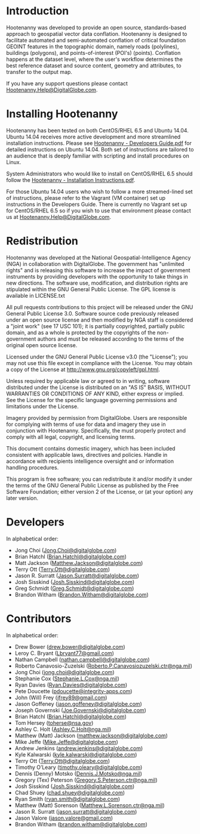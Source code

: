 # Introduction

Hootenanny was developed to provide an open source, standards-based approach to geospatial vector data conflation. Hootenanny is designed to facilitate automated and semi-automated conflation of critical foundation GEOINT features in the topographic domain, namely roads (polylines), buildings (polygons), and points-of-interest (POI's) (points). Conflation happens at the dataset level, where the user's workflow determines the best reference dataset and source content, geometry and attributes, to transfer to the output map.

If you have any support questions please contact Hootenanny.Help@DigitalGlobe.com.

# Installing Hootenanny 

Hootenanny has been tested on both CentOS/RHEL 6.5 and Ubuntu 14.04. Ubuntu
14.04 receives more active development and more streamlined installation
instructions. Please see [Hootenanny - Developers
Guide.pdf](https://github.com/ngageoint/hootenanny/releases/download/v0.2.16/Hootenanny.-.Developer.Guide.pdf) for detailed instructions on Ubuntu 14.04. Both set of instructions are tailored to an audience that is deeply familiar with scripting and install procedures on Linux.

System Administrators who would like to install on CentOS/RHEL 6.5 should follow
the [Hootenanny - Installation
Instructions.pdf](https://github.com/ngageoint/hootenanny/releases/download/v0.2.16/Hootenanny.-.Installation.Instructions.pdf).

For those Ubuntu 14.04 users who wish to follow a more streamed-lined set of instructions, please refer to the Vagrant (VM container) set up instructions in the Developers Guide.  There is currently no Vagrant set up for CentOS/RHEL 6.5 so if you wish to use that environment please contact us at Hootenanny.Help@DigitalGlobe.com.

# Redistribution

Hootenanny was developed at the National Geospatial-Intelligence Agency (NGA) in collaboration with DigitalGlobe.  The government has "unlimited rights" and is releasing this software to increase the impact of government instruments by providing developers with the opportunity to take things in new directions. The software use, modification, and distribution rights are stipulated within the GNU General Public License. The GPL license is available in LICENSE.txt

All pull requests contributions to this project will be released under the GNU General Public License 3.0. Software source code previously released under an open source license and then modified by NGA staff is considered a "joint work" (see 17 USC 101); it is partially copyrighted, partially public domain, and as a whole is protected by the copyrights of the non-government authors and must be released according to the terms of the original open source license.

Licensed under the GNU General Public License v3.0 (the "License"); you may not use this file except in compliance with the License. You may obtain a copy of the License at http://www.gnu.org/copyleft/gpl.html.

Unless required by applicable law or agreed to in writing, software distributed under the License is distributed on an "AS IS" BASIS, WITHOUT WARRANTIES OR CONDITIONS OF ANY KIND, either express or implied. See the License for the specific language governing permissions and limitations under the License.

Imagery provided by permission from DigitalGlobe. Users are responsible for complying with terms of use for data and imagery they use in conjunction with Hootenanny. Specifically, the must properly protect and comply with all legal, copyright, and licensing terms.

This document contains domestic imagery, which has been included consistent with applicable laws, directives and policies. Handle in accordance with recipients intelligence oversight and or information handling procedures.

This program is free software; you can redistribute it and/or modify it under the terms of the GNU General Public License as published by the Free Software Foundation; either version 2 of the License, or (at your option) any later version.

# Developers

In alphabetical order:

* Jong Choi (Jong.Choi@digitalglobe.com)
* Brian Hatchl (Brian.Hatchl@digitalglobe.com)
* Matt Jackson (Matthew.Jackson@digitalglobe.com)
* Terry Ott (Terry.Ott@digitalglobe.com)
* Jason R. Surratt (Jason.Surratt@digitalglobe.com)
* Josh Sisskind (Josh.Sisskind@digitalglobe.com)
* Greg Schmidt (Greg.Schmidt@digitalglobe.com)
* Brandon Witham (Brandon.Witham@digitalglobe.com)

# Contributors

In alphabetical order:

* Drew Bower (drew.bower@digitalglobe.com)
* Leroy C. Bryant (Lbryant77@gmail.com)
* Nathan Campbell (nathan.campbell@digitalglobe.com)
* Roberto Canavosio-Zuzelski (Roberto.P.Canavosiozuzelski.ctr@nga.mil)
* Jong Choi (jong.choi@digitalglobe.com)
* Stephanie Cox (Stephanie.L.Cox@nga.mil)
* Ryan Davies (Ryan.Davies@digitalglobe.com)
* Pete Doucette (pdoucette@integrity-apps.com)
* John (Will) Frey (jfrey89@gmail.com)
* Jason Goffeney (jason.goffeney@digitalglobe.com)
* Joseph Governski (Joe.Governski@digitalglobe.com)
* Brian Hatchl (Brian.Hatchl@digitalglobe.com)
* Tom Hersey (toherse@nsa.gov)
* Ashley C. Holt (Ashley.C.Holt@nga.mil)
* Matthew (Matt) Jackson (matthew.jackson@digitalglobe.com)
* Mike Jeffe (Mike.Jeffe@digitalglobe.com)
* Andrew Jenkins (andrew.jenkins@digitalglobe.com)
* Kyle Kalwarski (kyle.kalwarski@digitalglobe.com)
* Terry Ott (Terry.Ott@digitalglobe.com)
* Timothy O’Leary (timothy.oleary@digitalglobe.com)
* Dennis (Denny) Motsko (Dennis.J.Motsko@nga.mil)
* Gregory (Tex) Peterson (Gregory.S.Peterson.ctr@nga.mil)
* Josh Sisskind (Josh.Sisskind@digitalglobe.com)
* Chad Shuey (chad.shuey@digitalglobe.com)
* Ryan Smith (ryan.smith@digitalglobe.com)
* Matthew (Matt) Sorenson (Matthew.L.Sorenson.ctr@nga.mil)
* Jason R. Surratt (jason.surratt@digitalglobe.com)
* Jason Valore (jason.valore@gmail.com)
* Brandon Witham (brandon.witham@digitalglobe.com)

